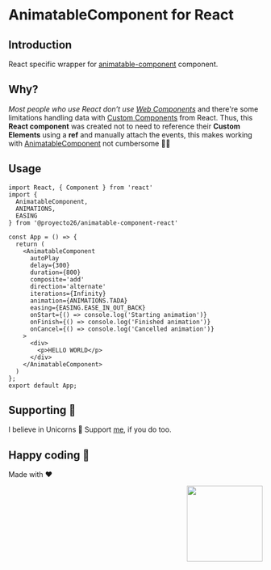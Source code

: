 # AnimatableComponent for React

## Introduction
React specific wrapper for [animatable-component](https://github.com/proyecto26/animatable-component) component.

## Why?
*Most people who use React don’t use [Web Components](https://reactjs.org/docs/web-components.html)* and there're some limitations handling data with [Custom Components](https://custom-elements-everywhere.com/) from React.
Thus, this **React component** was created not to need to reference their **Custom Elements** using a **ref** and manually attach the events, this makes working with [AnimatableComponent](https://github.com/proyecto26/animatable-component) not cumbersome 👍🏻

## Usage

```tsx
import React, { Component } from 'react'
import {
  AnimatableComponent,
  ANIMATIONS,
  EASING
} from '@proyecto26/animatable-component-react'

const App = () => {
  return (
    <AnimatableComponent
      autoPlay
      delay={300}
      duration={800}
      composite='add'
      direction='alternate'
      iterations={Infinity}
      animation={ANIMATIONS.TADA}
      easing={EASING.EASE_IN_OUT_BACK}
      onStart={() => console.log('Starting animation')}
      onFinish={() => console.log('Finished animation')}
      onCancel={() => console.log('Cancelled animation')}
    >
      <div>
        <p>HELLO WORLD</p>
      </div>
    </AnimatableComponent>
  )
};
export default App;
```


## Supporting 🍻
I believe in Unicorns 🦄
Support [me](http://www.paypal.me/jdnichollsc/2), if you do too.

## Happy coding 💯
Made with ❤️

<img width="150px" src="https://avatars0.githubusercontent.com/u/28855608?s=200&v=4" align="right">
